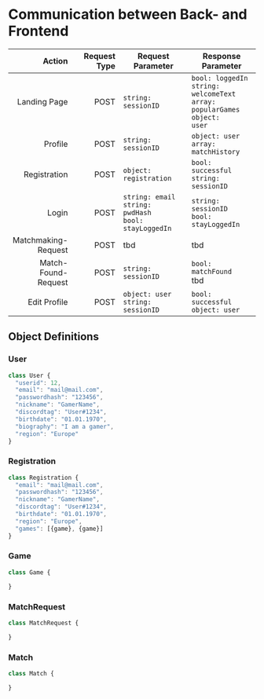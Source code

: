 # Communication between Back- and Frontend

|Action|Request Type|Request Parameter|Response Parameter|
|---:|---:|---|---|
|Landing Page|POST|<code>string: sessionID</code>|<code>bool: loggedIn</code> <br> <code>string: welcomeText</code><br><code>array: popularGames</code><br><code>object: user</code>|
|Profile|POST|<code>string: sessionID</code>|<code>object: user</code><br><code>array: matchHistory</code>
|Registration|POST|<code>object: registration</code>|<code>bool: successful</code><br><code>string: sessionID</code>
|Login|POST|<code>string: email</code><br><code>string: pwdHash</code><br><code>bool: stayLoggedIn</code>|<code>string: sessionID</code><br><code>bool: stayLoggedIn</code>
|Matchmaking- <br> Request|POST|tbd|tbd
|Match-Found- <br> Request|POST|<code>string: sessionID</code>|<code>bool: matchFound</code><br>tbd
|Edit Profile|POST|<code>object: user</code><br><code>string: sessionID</code>|<code>bool: successful</code><br><code>object: user</code>

## Object Definitions
### User
```javascript
class User {
  "userid": 12,
  "email": "mail@mail.com",
  "passwordhash": "123456",
  "nickname": "GamerName",
  "discordtag": "User#1234",
  "birthdate": "01.01.1970",
  "biography": "I am a gamer",
  "region": "Europe"
}
```

### Registration
```javascript
class Registration {
  "email": "mail@mail.com",
  "passwordhash": "123456",
  "nickname": "GamerName",
  "discordtag": "User#1234",
  "birthdate": "01.01.1970",
  "region": "Europe",
  "games": [{game}, {game}]
}
```

### Game
```javascript
class Game {

}
```

### MatchRequest
```javascript
class MatchRequest {

}
```

### Match
```javascript
class Match {

}
```

